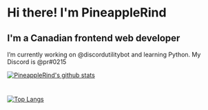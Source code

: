 # Hi there! I'm PineappleRind
## I'm a Canadian frontend web developer

I’m currently working on @discordutilitybot and learning Python.
My Discord is @pr#0215

[![PineappleRind's github stats](https://github-readme-stats.vercel.app/api?username=pineapplerind&count_private=true&include_all_commits=true&theme=vue)](https://github.com/pineapplerind)
#
[![Top Langs](https://github-readme-stats.vercel.app/api/top-langs/?username=pineapplerind&show_icons=true&theme=vue)](https://github.com/pineapplerind)
